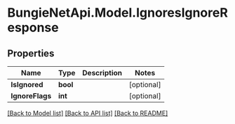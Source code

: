 # BungieNetApi.Model.IgnoresIgnoreResponse
## Properties

Name | Type | Description | Notes
------------ | ------------- | ------------- | -------------
**IsIgnored** | **bool** |  | [optional] 
**IgnoreFlags** | **int** |  | [optional] 

[[Back to Model list]](../README.md#documentation-for-models) [[Back to API list]](../README.md#documentation-for-api-endpoints) [[Back to README]](../README.md)

